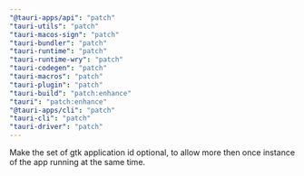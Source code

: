 ```yaml
---
"@tauri-apps/api": "patch"
"tauri-utils": "patch"
"tauri-macos-sign": "patch"
"tauri-bundler": "patch"
"tauri-runtime": "patch"
"tauri-runtime-wry": "patch"
"tauri-codegen": "patch"
"tauri-macros": "patch"
"tauri-plugin": "patch"
"tauri-build": "patch:enhance"
"tauri": "patch:enhance"
"@tauri-apps/cli": "patch"
"tauri-cli": "patch"
"tauri-driver": "patch"
---
```


Make the set of gtk application id optional, to allow more then once instance of the app running at the same time.
